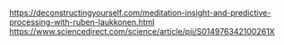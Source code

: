 https://deconstructingyourself.com/meditation-insight-and-predictive-processing-with-ruben-laukkonen.html
https://www.sciencedirect.com/science/article/pii/S014976342100261X
